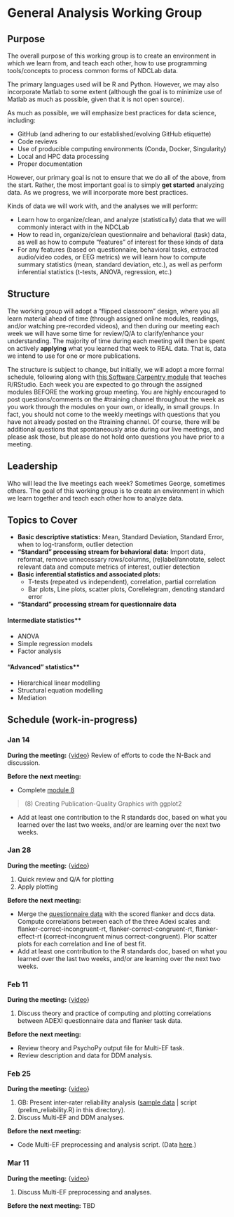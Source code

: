# General Analysis Working Group
 
## Purpose
 
The overall purpose of this working group is to create an environment in which we learn from, and teach each other, how to use programming tools/concepts to process common forms of NDCLab data.
 
The primary languages used will be R and Python. However, we may also incorporate Matlab to some extent (although the goal is to minimize use of Matlab as much as possible, given that it is not open source).
 
As much as possible, we will emphasize best practices for data science, including:
 
* GitHub (and adhering to our established/evolving GitHub etiquette)
* Code reviews
* Use of producible computing environments (Conda, Docker, Singularity)
* Local and HPC data processing
* Proper documentation
 
However, our primary goal is not to ensure that we do all of the above, from the start. Rather, the most important goal is to simply **get started** analyzing data. As we progress, we will incorporate more best practices.
 
Kinds of data we will work with, and the analyses we will perform:
 
* Learn how to organize/clean, and analyze (statistically) data that we will commonly interact with in the NDCLab
* How to read in, organize/clean questionnaire and behavioral (task) data, as well as how to compute “features” of interest for these kinds of data
* For any features (based on questionnaire, behavioral tasks, extracted audio/video codes, or EEG metrics) we will learn how to compute summary statistics (mean, standard deviation, etc.), as well as perform inferential statistics (t-tests, ANOVA, regression, etc.)
 

## Structure
 
The working group will adopt a “flipped classroom” design, where you all learn material ahead of time (through assigned online modules, readings, and/or watching pre-recorded videos), and then during our meeting each week we will have some time for review/Q/A to clarify/enhance your understanding. The majority of time during each meeting will then be spent on actively **applying** what you learned that week to REAL data. That is, data we intend to use for one or more publications.
 
The structure is subject to change, but initially, we will adopt a more formal schedule, following along with [this Software Carpentry module](https://swcarpentry.github.io/r-novice-gapminder/) that teaches R/RStudio. Each week you are expected to go through the assigned modules BEFORE the working group meeting. You are highly encouraged to post questions/comments on the #training channel throughout the week as you work through the modules on your own, or ideally, in small groups. In fact, you should not come to the weekly meetings with questions that you have not already posted on the #training channel. Of course, there will be additional questions that spontaneously arise during our live meetings, and please ask those, but please do not hold onto questions you have prior to a meeting.
 

## Leadership
 
Who will lead the live meetings each week? Sometimes George, sometimes others. The goal of this working group is to create an environment in which we learn together and teach each other how to analyze data.
 
## Topics to Cover
* **Basic descriptive statistics:** Mean, Standard Deviation, Standard Error, when to log-transform, outlier detection
* **“Standard” processing stream for behavioral data:** Import data, reformat, remove unnecessary rows/columns, (re)label/annotate, select relevant data and compute metrics of interest, outlier detection
* **Basic inferential statistics and associated plots:**
    * T-tests (repeated vs independent), correlation, partial correlation
    * Bar plots, Line plots, scatter plots, Corellelegram, denoting standard error
* **“Standard” processing stream for questionnaire data**

#### Intermediate statistics**
* ANOVA
* Simple regression models
* Factor analysis

#### “Advanced” statistics**
* Hierarchical linear modelling
* Structural equation modelling
* Mediation


## Schedule (work-in-progress)
 
### Jan 14
**During the meeting:**
{[video](https://youtu.be/SCEMhNwU99g)}
Review of efforts to code the N-Back and discussion.

**Before the next meeting:**
* Complete [module 8](https://swcarpentry.github.io/r-novice-gapminder/)
> (8) Creating Publication-Quality Graphics with ggplot2
* Add at least one contribution to the R standards doc, based on what you learned over the last two weeks, and/or are learning over the next two weeks.

### Jan 28
**During the meeting:**
{[video](https://youtu.be/1K1gYNhuiJc)}
1. Quick review and Q/A for plotting
2. Apply plotting

**Before the next meeting:**
* Merge the [questionnaire data](https://drive.google.com/file/d/11fPk1UfUAro9JYKjb0gynjcpDGQ0tEyx/view?usp=sharing) with the scored flanker and dccs data. Compute correlations between each of the three Adexi scales and: flanker-correct-incongruent-rt, flanker-correct-congruent-rt, flanker-effect-rt (correct-incongruent minus correct-congruent). Plor scatter plots for each correlation and line of best fit.
* Add at least one contribution to the R standards doc, based on what you learned over the last two weeks, and/or are learning over the next two weeks.

### Feb 11
**During the meeting:**
{[video](https://youtu.be/Wi8EbtHseRw)}
1. Discuss theory and practice of computing and plotting correlations between ADEXI questionnaire data and flanker task data.

**Before the next meeting:**
* Review theory and PsychoPy output file for Multi-EF task.
* Review description and data for DDM analysis.

### Feb 25
**During the meeting:**
{[video](https://youtu.be/A0J_aNuPyqw)}
1. GB: Present inter-rater reliability analysis ([sample data](https://drive.google.com/file/d/1i2ZJSVSsyPlqHy-xaXwkDZhm3PAagmjG/view?usp=sharing) | script (prelim_reliability.R) in this directory).
2. Discuss Multi-EF and DDM analyses.

**Before the next meeting:**
* Code Multi-EF preprocessing and analysis script. (Data [here](https://drive.google.com/file/d/1NMRD6TEq2bS07dbiaj3rt8GuP5r6H4O8/view?usp=sharing).)

### Mar 11
**During the meeting:**
{[video]()}
1. Discuss Multi-EF preprocessing and analyses.

**Before the next meeting:**
TBD
